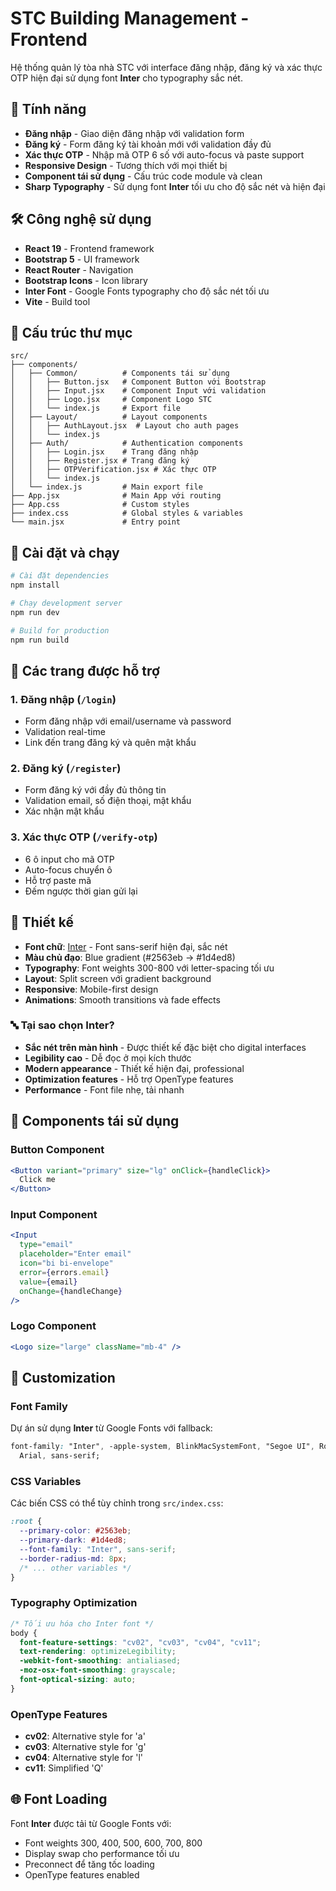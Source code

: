 # STC Building Management - Frontend

Hệ thống quản lý tòa nhà STC với interface đăng nhập, đăng ký và xác thực OTP hiện đại sử dụng font **Inter** cho typography sắc nét.

## 🌟 Tính năng

- **Đăng nhập** - Giao diện đăng nhập với validation form
- **Đăng ký** - Form đăng ký tài khoản mới với validation đầy đủ
- **Xác thực OTP** - Nhập mã OTP 6 số với auto-focus và paste support
- **Responsive Design** - Tương thích với mọi thiết bị
- **Component tái sử dụng** - Cấu trúc code module và clean
- **Sharp Typography** - Sử dụng font **Inter** tối ưu cho độ sắc nét và hiện đại

## 🛠️ Công nghệ sử dụng

- **React 19** - Frontend framework
- **Bootstrap 5** - UI framework
- **React Router** - Navigation
- **Bootstrap Icons** - Icon library
- **Inter Font** - Google Fonts typography cho độ sắc nét tối ưu
- **Vite** - Build tool

## 📁 Cấu trúc thư mục

```
src/
├── components/
│   ├── Common/          # Components tái sử dụng
│   │   ├── Button.jsx   # Component Button với Bootstrap
│   │   ├── Input.jsx    # Component Input với validation
│   │   ├── Logo.jsx     # Component Logo STC
│   │   └── index.js     # Export file
│   ├── Layout/          # Layout components
│   │   ├── AuthLayout.jsx  # Layout cho auth pages
│   │   └── index.js
│   ├── Auth/            # Authentication components
│   │   ├── Login.jsx    # Trang đăng nhập
│   │   ├── Register.jsx # Trang đăng ký
│   │   ├── OTPVerification.jsx # Xác thực OTP
│   │   └── index.js
│   └── index.js         # Main export file
├── App.jsx              # Main App với routing
├── App.css              # Custom styles
├── index.css            # Global styles & variables
└── main.jsx             # Entry point
```

## 🚀 Cài đặt và chạy

```bash
# Cài đặt dependencies
npm install

# Chạy development server
npm run dev

# Build for production
npm run build
```

## 📱 Các trang được hỗ trợ

### 1. Đăng nhập (`/login`)

- Form đăng nhập với email/username và password
- Validation real-time
- Link đến trang đăng ký và quên mật khẩu

### 2. Đăng ký (`/register`)

- Form đăng ký với đầy đủ thông tin
- Validation email, số điện thoại, mật khẩu
- Xác nhận mật khẩu

### 3. Xác thực OTP (`/verify-otp`)

- 6 ô input cho mã OTP
- Auto-focus chuyển ô
- Hỗ trợ paste mã
- Đếm ngược thời gian gửi lại

## 🎨 Thiết kế

- **Font chữ**: [Inter](https://fonts.google.com/specimen/Inter) - Font sans-serif hiện đại, sắc nét
- **Màu chủ đạo**: Blue gradient (#2563eb → #1d4ed8)
- **Typography**: Font weights 300-800 với letter-spacing tối ưu
- **Layout**: Split screen với gradient background
- **Responsive**: Mobile-first design
- **Animations**: Smooth transitions và fade effects

### 🔤 **Tại sao chọn Inter?**

- **Sắc nét trên màn hình** - Được thiết kế đặc biệt cho digital interfaces
- **Legibility cao** - Dễ đọc ở mọi kích thước
- **Modern appearance** - Thiết kế hiện đại, professional
- **Optimization features** - Hỗ trợ OpenType features
- **Performance** - Font file nhẹ, tải nhanh

## 🔧 Components tái sử dụng

### Button Component

```jsx
<Button variant="primary" size="lg" onClick={handleClick}>
  Click me
</Button>
```

### Input Component

```jsx
<Input
  type="email"
  placeholder="Enter email"
  icon="bi bi-envelope"
  error={errors.email}
  value={email}
  onChange={handleChange}
/>
```

### Logo Component

```jsx
<Logo size="large" className="mb-4" />
```

## 📝 Customization

### Font Family

Dự án sử dụng **Inter** từ Google Fonts với fallback:

```css
font-family: "Inter", -apple-system, BlinkMacSystemFont, "Segoe UI", Roboto, "Helvetica Neue",
  Arial, sans-serif;
```

### CSS Variables

Các biến CSS có thể tùy chỉnh trong `src/index.css`:

```css
:root {
  --primary-color: #2563eb;
  --primary-dark: #1d4ed8;
  --font-family: "Inter", sans-serif;
  --border-radius-md: 8px;
  /* ... other variables */
}
```

### Typography Optimization

```css
/* Tối ưu hóa cho Inter font */
body {
  font-feature-settings: "cv02", "cv03", "cv04", "cv11";
  text-rendering: optimizeLegibility;
  -webkit-font-smoothing: antialiased;
  -moz-osx-font-smoothing: grayscale;
  font-optical-sizing: auto;
}
```

### OpenType Features

- **cv02**: Alternative style for 'a'
- **cv03**: Alternative style for 'g'
- **cv04**: Alternative style for 'l'
- **cv11**: Simplified 'Q'

## 🌐 Font Loading

Font **Inter** được tải từ Google Fonts với:

- Font weights 300, 400, 500, 600, 700, 800
- Display swap cho performance tối ưu
- Preconnect để tăng tốc loading
- OpenType features enabled

